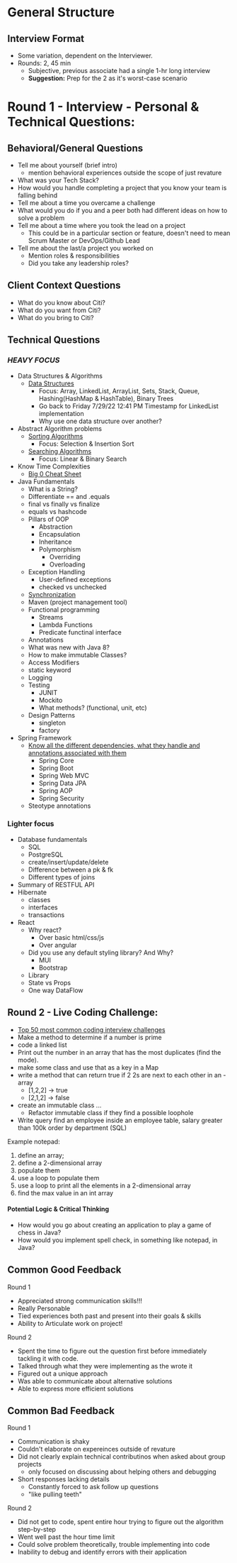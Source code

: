 # General Structure

## Interview Format

-   Some variation, dependent on the Interviewer.
-   Rounds: 2, 45 min
    -   Subjective, previous associate had a single 1-hr long interview
    -   **Suggestion:** Prep for the 2 as it's worst-case scenario

# Round 1 - Interview - Personal & Technical Questions:

## Behavioral/General Questions

-   Tell me about yourself (brief intro)
    -   mention behavioral experiences outside the scope of just revature
-   What was your Tech Stack?
-   How would you handle completing a project that you know your team is falling behind
-   Tell me about a time you overcame a challenge
-   What would you do if you and a peer both had different ideas on how to solve a problem
-   Tell me about a time where you took the lead on a project
    -   This could be in a particular section or feature, doesn't need to mean Scrum Master or DevOps/Github Lead
-   Tell me about the last/a project you worked on
    -   Mention roles & responsibilities
    -   Did you take any leadership roles?

## Client Context Questions

-   What do you know about Citi?
-   What do you want from Citi?
-   What do you bring to Citi?

## Technical Questions

### **_HEAVY FOCUS_**

-   Data Structures & Algorithms
    -   [Data Structures](https://www.geeksforgeeks.org/data-structures/)
        -   Focus: Array, LinkedList, ArrayList, Sets, Stack, Queue, Hashing(HashMap & HashTable), Binary Trees
        -   Go back to Friday 7/29/22 12:41 PM Timestamp for LinkedList implementation
        -   Why use one data structure over another?
-   Abstract Algorithm problems
    -   [Sorting Algorithms](https://www.geeksforgeeks.org/sorting-algorithms/)
        -   Focus: Selection & Insertion Sort
    -   [Searching Algorithms](https://www.geeksforgeeks.org/sorting-algorithms/)
        -   Focus: Linear & Binary Search
-   Know Time Complexities
    -   [Big 0 Cheat Sheet](https://www.bigocheatsheet.com/)
-   Java Fundamentals
    -   What is a String?
    -   Differentiate == and .equals
    -   final vs finally vs finalize
    -   equals vs hashcode
    -   Pillars of OOP
        -   Abstraction
        -   Encapsulation
        -   Inheritance
        -   Polymorphism
            -   Overriding
            -   Overloading
    -   Exception Handling
        -   User-defined exceptions
        -   checked vs unchecked
    -   [Synchronization](https://www.geeksforgeeks.org/synchronization-in-java/?ref=gcse)
    -   Maven (project management tool)
    -   Functional programming
        -   Streams
        -   Lambda Functions
        -   Predicate functinal interface
    -   Annotations
    -   What was new with Java 8?
    -   How to make immutable Classes?
    -   Access Modifiers
    -   static keyword
    -   Logging
    -   Testing
        -   JUNIT
        -   Mockito
        -   What methods? (functional, unit, etc)
    -   Design Patterns
        -   singleton
        -   factory
-   Spring Framework
    -   [Know all the different dependencies, what they handle and annotations associated with them](https://miro.com/app/board/uXjVOYNdi-w=/)
        -   Spring Core
        -   Spring Boot
        -   Spring Web MVC
        -   Spring Data JPA
        -   Spring AOP
        -   Spring Security
    -   Steotype annotations

### **Lighter focus**

-   Database fundamentals
    -   SQL
    -   PostgreSQL
    -   create/insert/update/delete
    -   Difference between a pk & fk
    -   Different types of joins
-   Summary of RESTFUL API
-   Hibernate
    -   classes
    -   interfaces
    -   transactions
-   React
    -   Why react?
        -   Over basic html/css/js
        -   Over angular
    -   Did you use any default styling library? And Why?
        -   MUI
        -   Bootstrap
    -   Library
    -   State vs Props
    -   One way DataFlow

## Round 2 - Live Coding Challenge:

-   [Top 50 most common coding interview challenges](https://javarevisited.blogspot.com/2017/07/top-50-java-programs-from-coding-Interviews.html)
-   Make a method to determine if a number is prime
-   code a linked list
-   Print out the number in an array that has the most duplicates (find the mode).
-   make some class and use that as a key in a Map
-   write a method that can return true if 2 2s are next to each other in an - array
    -   [1,2,2] -> true
    -   [2,1,2] -> false
-   create an immutable class ...
    -   Refactor immutable class if they find a possible loophole
-   Write query find an employee inside an employee table, salary greater than 100k order by department (SQL)

Example notepad:

1. define an array;
2. define a 2-dimensional array
3. populate them
4. use a loop to populate them
5. use a loop to print all the elements in a 2-dimensional array
6. find the max value in an int array

#### Potential Logic & Critical Thinking

-   How would you go about creating an application to play a game of chess in Java?
-   How would you implement spell check, in something like notepad, in Java?

## Common Good Feedback

Round 1

-   Appreciated strong communication skills!!!
-   Really Personable
-   Tied experiences both past and present into their goals & skills
-   Ability to Articulate work on project!

Round 2

-   Spent the time to figure out the question first before immediately tackling it with code.
-   Talked through what they were implementing as the wrote it
-   Figured out a unique approach
-   Was able to communicate about alternative solutions
-   Able to express more efficient solutions

## Common Bad Feedback

Round 1

-   Communication is shaky
-   Couldn't elaborate on expereinces outside of revature
-   Did not clearly explain technical contributinos when asked about group projects
    -   only focused on discussing about helping others and debugging
-   Short responses lacking details
    -   Constantly forced to ask follow up questions
    -   "like pulling teeth"

Round 2

-   Did not get to code, spent entire hour trying to figure out the algorithm step-by-step
-   Went well past the hour time limit
-   Could solve problem theoretically, trouble implementing into code
-   Inability to debug and identify errors with their application
